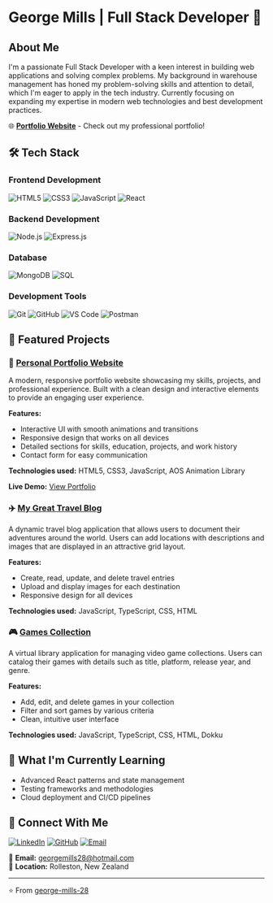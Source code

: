 # George Mills | Full Stack Developer 👋

## About Me

I'm a passionate Full Stack Developer with a keen interest in building web applications and solving complex problems. My background in warehouse management has honed my problem-solving skills and attention to detail, which I'm eager to apply in the tech industry. Currently focusing on expanding my expertise in modern web technologies and best development practices.

🌐 **[Portfolio Website](https://george-mills-28.github.io/)** - Check out my professional portfolio!

## 🛠️ Tech Stack

### Frontend Development
![HTML5](https://img.shields.io/badge/-HTML5-E34F26?style=flat-square&logo=html5&logoColor=white)
![CSS3](https://img.shields.io/badge/-CSS3-1572B6?style=flat-square&logo=css3&logoColor=white)
![JavaScript](https://img.shields.io/badge/-JavaScript-F7DF1E?style=flat-square&logo=javascript&logoColor=black)
![React](https://img.shields.io/badge/-React-61DAFB?style=flat-square&logo=react&logoColor=black)

### Backend Development
![Node.js](https://img.shields.io/badge/-Node.js-339933?style=flat-square&logo=nodedotjs&logoColor=white)
![Express.js](https://img.shields.io/badge/-Express.js-000000?style=flat-square&logo=express&logoColor=white)

### Database
![MongoDB](https://img.shields.io/badge/-MongoDB-47A248?style=flat-square&logo=mongodb&logoColor=white)
![SQL](https://img.shields.io/badge/-SQL-4479A1?style=flat-square&logo=mysql&logoColor=white)

### Development Tools
![Git](https://img.shields.io/badge/-Git-F05032?style=flat-square&logo=git&logoColor=white)
![GitHub](https://img.shields.io/badge/-GitHub-181717?style=flat-square&logo=github&logoColor=white)
![VS Code](https://img.shields.io/badge/-VS%20Code-007ACC?style=flat-square&logo=visualstudiocode&logoColor=white)
![Postman](https://img.shields.io/badge/-Postman-FF6C37?style=flat-square&logo=postman&logoColor=white)

## 🚀 Featured Projects

### 💼 [Personal Portfolio Website](https://github.com/george-mills-28/george-mills-28.github.io)

A modern, responsive portfolio website showcasing my skills, projects, and professional experience. Built with a clean design and interactive elements to provide an engaging user experience.

**Features:**
- Interactive UI with smooth animations and transitions
- Responsive design that works on all devices
- Detailed sections for skills, education, projects, and work history
- Contact form for easy communication

**Technologies used:** HTML5, CSS3, JavaScript, AOS Animation Library

**Live Demo:** [View Portfolio](https://george-mills-28.github.io/)

### ✈️ [My Great Travel Blog](https://github.com/george-mills-28/My-Great-Travel-Blog)

A dynamic travel blog application that allows users to document their adventures around the world. Users can add locations with descriptions and images that are displayed in an attractive grid layout.

**Features:**
- Create, read, update, and delete travel entries
- Upload and display images for each destination
- Responsive design for all devices

**Technologies used:** JavaScript, TypeScript, CSS, HTML

### 🎮 [Games Collection](https://github.com/george-mills-28/Games-Collection-)

A virtual library application for managing video game collections. Users can catalog their games with details such as title, platform, release year, and genre.

**Features:**
- Add, edit, and delete games in your collection
- Filter and sort games by various criteria
- Clean, intuitive user interface

**Technologies used:** JavaScript, TypeScript, CSS, HTML, Dokku



## 🌱 What I'm Currently Learning

- Advanced React patterns and state management
- Testing frameworks and methodologies
- Cloud deployment and CI/CD pipelines

## 🤝 Connect With Me

[![LinkedIn](https://img.shields.io/badge/-LinkedIn-0A66C2?style=flat-square&logo=linkedin&logoColor=white)](https://www.linkedin.com/in/george-mills-979a90331/)
[![GitHub](https://img.shields.io/badge/-GitHub-181717?style=flat-square&logo=github&logoColor=white)](https://github.com/george-mills-28)
[![Email](https://img.shields.io/badge/-Email-D14836?style=flat-square&logo=gmail&logoColor=white)](mailto:georgemills28@hotmail.com)

📧 **Email:** georgemills28@hotmail.com  
📍 **Location:** Rolleston, New Zealand

---

⭐️ From [george-mills-28](https://github.com/george-mills-28)
